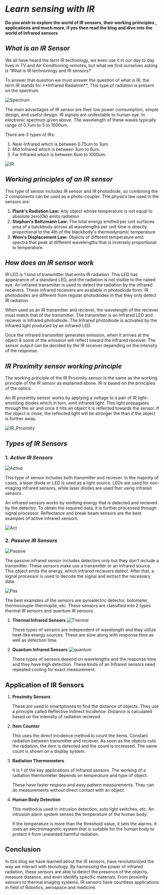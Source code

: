 # ***Learn sensing with IR***
**Do you wish to explore the world of IR sensors, their working priinciples , applications and  much more, if yes then read the blog and dive into the world of Infrared sensors**


## *What is an IR Sensor*
<p>We all have heard the term IR technology, we even use it in our day to day lives in TV and Air Conditioning remotes, but what we find ourselves asking is 'What is IR technonlogy and IR sensors?'</p>  
<p>To answer that question we must answer the question of what is IR, the term IR stands for **Infrared Radiation**, This type of radiation is present on the spectrum.

![Spectrum](https://cdn.sparkfun.com/assets/3/9/c/1/c/512bccd7ce395f4147000000.png)
</p> 
<p> The main advantages of IR sensor are their low power comsumption, simple design, and useful design. IR signals are undectable to human eye. In electronic spectrum given above. The wavelength of these waves typically range of 0.7um to 5 to 1000um.

There are 3 types of IRs:
1. Near-Infrared which is between 0.75um to 3um.
2. Mid Infrared which is between 3um to 6um.
3. Far Infrared which is between 6um to 1000um.

![IR](https://cdn.shopify.com/s/files/1/0559/1970/6265/files/what_is_ir_sensor_480x480.png?v=1655700063)
</p>

## *Working principles of an IR sensor*
<p>
This type of sensor includes IR sensor and IR photodiode, so combining the 2 components can be used as a photo-coupler. THe physics law used in the sensors are:

1. **Plank's Radiation Law:** Any object whose temperature is not equal to absolute zero(0k) emits radiation
2. **Stephan's Boltzmann Law:** The total energy emitted per unit surfacea area of a balckbody across all wavelengths per unit time is directly proportional to the 4th of the blackbody's thermodynamic temperature
3. **Wein's Displacement Law:** Objects of different temperature emit spectra that peak at different wavelengths that is inversely proportional to temperature.
</p>

## *How does an IR sensor work*
<p>
IR LED is 1 kind of transmitter that emits IR radiation. This LED has appearance of a standard LED, and the radiation is not visible to the naked eye. An infrared transmitter is used to detect the  radiation by the infrared recievers. These infrared recievers are available in photodiode form. IR photodiodes are different from regular photodiodes in that they only detect IR radiation.

When used as an IR transmitter and reciever, the wavelength of the reciever must match that of the transmitter. The transmitter is an Infrared LED and reciever is Infrared photodiode. The Infrared photodiode is activated by the infrared light produced by an infrared LED. 

Once the infrared transmitter generates emission, when it arrives at the object & some of the emission will reflect toward the infrared receiver. The sensor output can be decided by the IR receiver depending on the intensity of the response.
</p>

## *IR Proximity sensor working principle*
<p>
The working principle of the IR Proximity sensor is the same as the working principle of the IR sensor as explained above. IR is based on the principles of the optics. 

An IR proximity sensor works by applying a voltage to a pair of IR light-emmiting diodes which in turn, emit infrared light. This light propagates through the air and once it hits an object it is reflected towards the sensor. If the object is close, the reflected light will be stronger the than if the object is further away.

![IR_Proximity](https://cdn.shopify.com/s/files/1/0559/1970/6265/files/image5_480x480.jpg?v=1655700206)
</p>

## *Types of IR Sensors*
### 1. *Active IR Sensors*
![Active](https://cdn.shopify.com/s/files/1/0559/1970/6265/files/Active_IR_Sensor_480x480.jpg?v=1655700547)
<p>
This type of sensor includes both transmitter and reciever. In the majority of cases, a laser diode or LED is used as a light source. LEDs are used for non-imaging infrared sensors, while laser diodes are used foer using infrared sensors.

An infrared sensors works by emitting energy that is detected and recieved by the detector. To obtain the required data, it is further processed through signal processor. Reflectance and break beam sensors are the best examples of active infrared sensors.

</p>

![Act](https://cdn.shopify.com/s/files/1/0559/1970/6265/files/working_priciple_of_ir_sensor_480x480.jpg?v=1655700659)

### 2. *Passive IR Sensors*
![Passive](https://cdn.shopify.com/s/files/1/0559/1970/6265/files/Passive_IR_Sensor_480x480.jpg?v=1655700768)
<p>
The passive infrared sensor includes detectors only but they don't include a transmitter. These sensors make use a transmitter or an infrared source. This object emits the energy, which infrared recievers detect. After that, a signal processor is used to decode the signal and extract the necessary data. 
</p>

![Pas](https://cdn.shopify.com/s/files/1/0559/1970/6265/files/image9_64011fb4-a1ce-4afc-bb0e-b3337154e02a_480x480.png?v=1655700806)

<p>
The best examples of the sensors are pyroelectric detector, bolometer, thermocouple-thermopile, etc. These sensors are classified into 2 types thermal IR sensors and quantum IR sensors.
</p>

1. **Thermal Infrared Sensors**
![Thermal](https://cdn.shopify.com/s/files/1/0559/1970/6265/files/Thermal_Infrared_Sensor_480x480.png?v=1655700936)

   <p>
   These types of sensors are independent of wavelength and they utilize heat-like energy sources. These are slow along with response time as well as detection time.
   </p>

2. **Quantum Infrared Sensors**
![quantum](https://cdn.shopify.com/s/files/1/0559/1970/6265/files/Quantum_Infrared_Sensor_480x480.png?v=1655701029)

   <p>
   These types of sensors depend on wavelengths and the response time and they have high detection. These kinds of an Infrared sensors need repeated cooling for exact measurement. 
  </p>

## Application of IR Sensors 
1. **Proximity Sensors**
    <p>
    These are used in smartphones to find the distance of objects. They use a principle called Reflective Indirect Incidence. Distance is calculated based on the intensity of radiation recieved.
    </p>
2. **Item Counter**
    <p>
    This uses the direct incidence method to count the items. Constant radiation between transmitter and reciever. As soon as the objects cuts the radiation, the item is detected and the count is increased. The same count is shown on a display system.
    </p>
3. **Radiation Thermometers**
    <p>
    It is 1 of the key applications of Infrared sensors. The working of a radiation thermometer depends on temperature and type of object.

    These have faster respons and easy pattern measurements. They can do measurements without direct contact with an object. 
    </p>
4. **Human Body Detection**
    <p>
    This method is used in intrusion detection, auto light switches, etc. An intrusion alarm system senses the temperature of the human body.

    If the temperature is more than the threshold value, it sets the alarms. It uses an electromagnetic system that is suitable for the human body to protect it from unwanted harmful radiation.
    </p>

## Conclusion
<p>
In this blog we have learned about the IR sensors, have revolutionized the way we interact with tecnology. By harnessing the power of infrared radiation, these sensors are able to detect the presence of the objects, measure distance, and even identify specific materials. From proximity sensors to thermal imaging systems, IR sensors have countless applications in field of Robotics, aerospace and medicine. 
</p>


